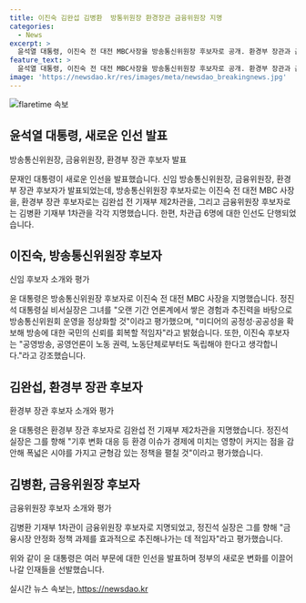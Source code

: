 ```yaml
---
title: 이진숙 김완섭 김병환  방통위원장 환경장관 금융위원장 지명
categories:
  - News
excerpt: >
  윤석열 대통령, 이진숙 전 대전 MBC사장을 방송통신위원장 후보자로 공개. 환경부 장관과 금융위원장 후보자도 인선, 새로운 6명의 차관급 인사 발표. 윤 대통령실은 이들의 역량을 강조하며 공영방송과 환경, 금융 등 다양한 분야에 대한 책임감을 언급했다. 신임 인선에 대한 반응과 윤 대통령의 새로운 인사 체제에 관심이 쏠리고 있다.
feature_text: >
  윤석열 대통령, 이진숙 전 대전 MBC사장을 방송통신위원장 후보자로 공개. 환경부 장관과 금융위원장 후보자도 인선, 새로운 6명의 차관급 인사 발표. 윤 대통령실은 이들의 역량을 강조하며 공영방송과 환경, 금융 등 다양한 분야에 대한 책임감을 언급했다. 신임 인선에 대한 반응과 윤 대통령의 새로운 인사 체제에 관심이 쏠리고 있다.
image: 'https://newsdao.kr/res/images/meta/newsdao_breakingnews.jpg'
---
```


<p><img src="https://newsdao.kr/res/images/meta/newsdao_breakingnews.jpg" alt="flaretime 속보" /></p>

<h2 data-ke-size="size26">윤석열 대통령, 새로운 인선 발표</h2>

<p>방송통신위원장, 금융위원장, 환경부 장관 후보자 발표</p>

<p>문재인 대통령이 새로운 인선을 발표했습니다. 신임 방송통신위원장, 금융위원장, 환경부 장관 후보자가 발표되었는데, 방송통신위원장 후보자로는 이진숙 전 대전 MBC 사장을, 환경부 장관 후보자로는 김완섭 전 기재부 제2차관을, 그리고 금융위원장 후보자로는 김병환 기재부 1차관을 각각 지명했습니다. 한편, 차관급 6명에 대한 인선도 단행되었습니다.</p>

<h2 data-ke-size="size26">이진숙, 방송통신위원장 후보자</h2>

<p>신임 후보자 소개와 평가</p>

<p>윤 대통령은 방송통신위원장 후보자로 이진숙 전 대전 MBC 사장을 지명했습니다. 정진석 대통령실 비서실장은 그녀를 "오랜 기간 언론계에서 쌓은 경험과 추진력을 바탕으로 방송통신위원회 운영을 정상화할 것"이라고 평가했으며, "미디어의 공정성·공공성을 확보해 방송에 대한 국민의 신뢰를 회복할 적임자"라고 밝혔습니다. 또한, 이진숙 후보자는 "공영방송, 공영언론이 노동 권력, 노동단체로부터도 독립해야 한다고 생각합니다."라고 강조했습니다.</p>

<h2 data-ke-size="size26">김완섭, 환경부 장관 후보자</h2>

<p>환경부 장관 후보자 소개와 평가</p>

<p>윤 대통령은 환경부 장관 후보자로 김완섭 전 기재부 제2차관을 지명했습니다. 정진석 실장은 그를 향해 "기후 변화 대응 등 환경 이슈가 경제에 미치는 영향이 커지는 점을 감안해 폭넓은 시야를 가지고 균형감 있는 정책을 펼칠 것"이라고 평가했습니다.</p>

<h2 data-ke-size="size26">김병환, 금융위원장 후보자</h2>

<p>금융위원장 후보자 소개와 평가</p>

<p>김병환 기재부 1차관이 금융위원장 후보자로 지명되었고, 정진석 실장은 그를 향해 "금융시장 안정화 정책 과제를 효과적으로 추진해나가는 데 적임자"라고 평가했습니다.</p>

<p>위와 같이 윤 대통령은 여러 부문에 대한 인선을 발표하며 정부의 새로운 변화를 이끌어 나갈 인재들을 선발했습니다.</p>
실시간 뉴스 속보는, <a href="https://newsdao.kr" rel="dofollow">https://newsdao.kr</a>


